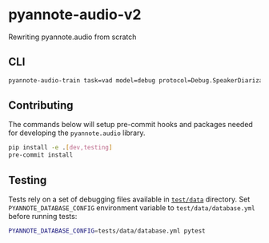 # pyannote-audio-v2
Rewriting pyannote.audio from scratch


## CLI

```bash
pyannote-audio-train task=vad model=debug protocol=Debug.SpeakerDiarization.Debug
```


## Contributing

The commands below will setup pre-commit hooks and packages needed for developing the `pyannote.audio` library.

```bash
pip install -e .[dev,testing]
pre-commit install
```

## Testing

Tests rely on a set of debugging files available in [`test/data`](test/data) directory.
Set `PYANNOTE_DATABASE_CONFIG` environment variable to `test/data/database.yml` before running tests:

```bash
PYANNOTE_DATABASE_CONFIG=tests/data/database.yml pytest
```
